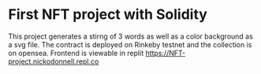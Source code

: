 # First NFT project with Solidity

This project generates a stirng of 3 words as well as a color background as a svg file. The contract is deployed on Rinkeby testnet and the collection is on opensea. Frontend is viewable in replit https://NFT-project.nickodonnell.repl.co
